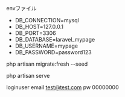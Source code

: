 envファイル

- DB_CONNECTION=mysql
- DB_HOST=127.0.0.1
- DB_PORT=3306
- DB_DATABASE=laravel_mypage
- DB_USERNAME=mypage
- DB_PASSWORD=password123


php artisan migrate:fresh --seed

php artisan serve

loginuser
email
test@test.com
pw
00000000


